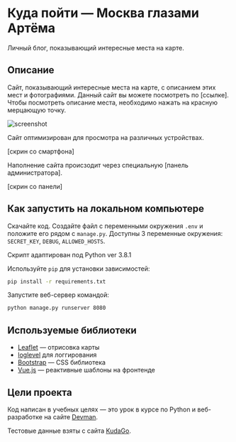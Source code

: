 # Куда пойти — Москва глазами Артёма

Личный блог, показывающий интересные места на карте. 

## Описание

Сайт, показывающий интересные места на карте, с описанием этих мест и фотографиями. Данный сайт вы можете посмотреть по [ссылке]. Чтобы посмотреть описание места, необходимо нажать на красную мерцающую точку.

![screenshot](screenshots/screenshot_1.png)

Сайт оптимизирован для просмотра на различных устройствах.

[скрин со смартфона]

Наполнение сайта происзодит через специальную [панель администратора].

[скрин со панели]

## Как запустить на локальном компьютере

Скачайте код. Создайте файл с переменными окружения `.env` и положите его рядом с `manage.py`. Доступны 3 переменные окружения: `SECRET_KEY`, `DEBUG`, `ALLOWED_HOSTS`.

Скрипт адаптирован под Python ver 3.8.1

Используйте `pip` для установки зависимостей:

```bash
pip install -r requirements.txt
```

Запустите веб-сервер командой:

```bash
python manage.py runserver 8080
```

## Используемые библиотеки

* [Leaflet](https://leafletjs.com/) — отрисовка карты
* [loglevel](https://www.npmjs.com/package/loglevel) для логгирования
* [Bootstrap](https://getbootstrap.com/) — CSS библиотека
* [Vue.js](https://ru.vuejs.org/) — реактивные шаблоны на фронтенде

## Цели проекта

Код написан в учебных целях — это урок в курсе по Python и веб-разработке на сайте [Devman](https://dvmn.org).

Тестовые данные взяты с сайта [KudaGo](https://kudago.com).